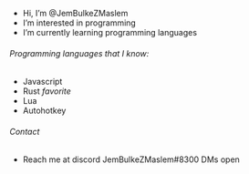 - Hi, I’m @JemBulkeZMaslem
- I’m interested in programming
- I’m currently learning programming languages
###### Programming languages that I know:
  - Javascript
  - Rust *favorite*
  - Lua
  - Autohotkey
###### Contact
- Reach me at discord JemBulkeZMaslem#8300 DMs open

<!---
JemBulkeZMaslem/JemBulkeZMaslem is a ✨ special ✨ repository because its `README.md` (this file) appears on your GitHub profile.
You can click the Preview link to take a look at your changes.
--->
